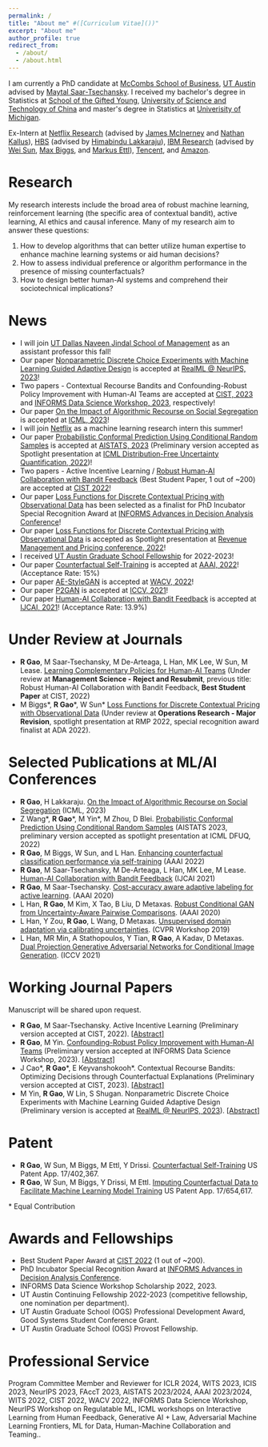 ```yaml
---
permalink: /
title: "About me" #([Curriculum Vitae]())"
excerpt: "About me"
author_profile: true
redirect_from: 
  - /about/
  - /about.html
---
```

I am currently a PhD candidate at [McCombs School of Business](https://www.mccombs.utexas.edu/), [UT Austin](https://www.utexas.edu/) advised by [Maytal Saar-Tsechansky](https://www.mccombs.utexas.edu/faculty-and-research/faculty-directory/maytal-saar-tsechansky/). 
I received my bachelor's degree in Statistics at [School of the Gifted Young](https://en.scgy.ustc.edu.cn/), [University of Science and Technology of China](https://en.ustc.edu.cn/) and master's degree in Statistics at [Univerisity of Michigan](https://umich.edu/). 

Ex-Intern at [Netflix Research](https://research.netflix.com/) (advised by [James Mclnerney](https://jamesmc.com/) and [Nathan Kallus](https://nathankallus.com/)), [HBS](https://www.hbs.edu/) (advised by [Himabindu Lakkaraju](https://himalakkaraju.github.io/)), [IBM Research](https://research.ibm.com) (advised by [Wei Sun](https://researcher.watson.ibm.com/researcher/view.php?person=us-sunw), [Max Biggs](https://maxbiggs91.github.io/mbiggs.github.io/index.html), and [Markus Ettl](https://scholar.google.com/citations?user=wfFaZFkAAAAJ&hl=en)), [Tencent](https://www.tencent.com/en-us/), and [Amazon](https://www.amazon.com).

# Research
My research interests include the broad area of robust machine learning, reinforcement learning (the specific area of contextual bandit), active learning, AI ethics and causal inference. Many of my research aim to answer these questions:

1. How to develop algorithms that can better utilize human expertise to enhance machine learning systems or aid human decisions?
2. How to assess individual preference or algorithm performance in the presence of missing counterfactuals?
3. How to design better human-AI systems and comprehend their sociotechnical implications?

# News 
* I will join [UT Dallas Naveen Jindal School of Management](https://jindal.utdallas.edu/) as an assistant professor this fall!
* Our paper [Nonparametric Discrete Choice Experiments with Machine Learning Guided Adaptive Design](https://arxiv.org/abs/2310.12026) is accepted at [RealML @ NeurIPS, 2023](https://realworldml.github.io/neurips2023/)!
* Two papers - Contextual Recourse Bandits and Confounding-Robust Policy Improvement with Human-AI Teams are accepted at [CIST, 2023](https://sites.google.com/view/cist2023/home) and [INFORMS Data Science Workshop, 2023](https://meetings.informs.org/wordpress/phoenix2023/data-science-workshop/), respectively!
* Our paper [On the Impact of Algorithmic Recourse on Social Segregation](https://openreview.net/forum?id=4JCKwAiRPX) is accepted at [ICML, 2023](https://icml.cc/Conferences/2023/Dates)!
* I will join [Netflix](https://www.netflix.com) as a machine learning research intern this summer! 
* Our paper [Probabilistic Conformal Prediction Using Conditional Random Samples](https://arxiv.org/abs/2206.06584) is accepted at [AISTATS, 2023](http://aistats.org/aistats2023/) (Preliminary version accepted as Spotlight presentation at [ICML Distribution-Free Uncertainty Quantification, 2022](https://sites.google.com/berkeley.edu/dfuq-22/home))!
* Two papers - Active Incentive Learning / [Robust Human-AI Collaboration with Bandit Feedback](https://arxiv.org/abs/2302.02944) (Best Student Paper, 1 out of ~200) are accepted at [CIST 2022](https://sites.google.com/view/cist2022/)!
* Our paper [Loss Functions for Discrete Contextual Pricing with Observational Data](https://arxiv.org/abs/2111.09933) has been selected as a finalist for  PhD Incubator Special Recognition Award at [INFORMS Advances in Decision Analysis Conference](https://www.informs.org/Meetings-Conferences/INFORMS-Conference-Calendar/2022-Advances-in-Decision-Analysis-Conference)!
* Our paper [Loss Functions for Discrete Contextual Pricing with Observational Data](https://arxiv.org/abs/2111.09933) is accepted as Spotlight presentation at [Revenue Management and Pricing conference, 2022](https://www.chicagobooth.edu/events/revenue-management-and-pricing)!
* I received [UT Austin Graduate School Fellowship](https://gradschool.utexas.edu/finances/fellowships/graduate-school/continuing-fellowships) for 2022-2023! 
* Our paper [Counterfactual Self-Training](https://arxiv.org/abs/2112.04461) is accepted at [AAAI, 2022](https://aaai.org/Conferences/AAAI-22/)! (Acceptance Rate: 15%)
* Our paper [AE-StyleGAN](https://arxiv.org/abs/2110.08718) is accepted at [WACV, 2022](https://wacv2022.thecvf.com/home)!
* Our paper [P2GAN](https://arxiv.org/abs/2108.09016) is accepted at [ICCV, 2021](https://iccv2021.thecvf.com/home)!
* Our paper [Human-AI Collaboration with Bandit Feedback](https://arxiv.org/abs/2105.10614) is accepted at [IJCAI, 2021](https://ijcai-21.org/)! (Acceptance Rate: 13.9%)

# Under Review at Journals
* **R Gao**, M Saar-Tsechansky, M De-Arteaga, L Han, MK Lee, W Sun, M Lease. [Learning Complementary Policies for Human-AI Teams](https://arxiv.org/abs/2302.02944) (Under review at **Management Science - Reject and Resubmit**, previous title: Robust Human-AI Collaboration with Bandit Feedback, **Best Student Paper** at CIST, 2022)
* M Biggs*, **R Gao**\*, W Sun\* [Loss Functions for Discrete Contextual Pricing with Observational Data](https://arxiv.org/abs/2111.09933) (Under review at **Operations Research - Major Revision**, spotlight presentation at RMP 2022, special recognition award finalist at ADA 2022). 

# Selected Publications at ML/AI Conferences 
* **R Gao**, H Lakkaraju. [On the Impact of Algorithmic Recourse on Social Segregation](https://openreview.net/forum?id=4JCKwAiRPX) (ICML, 2023)
* Z Wang*, **R Gao**\*, M Yin\*, M Zhou, D Blei. [Probabilistic Conformal Prediction Using Conditional Random Samples](https://arxiv.org/abs/2206.06584) (AISTATS 2023, preliminary version accepted as spotlight presentation at ICML DFUQ, 2022)
* **R Gao**, M Biggs, W Sun, and L Han. [Enhancing counterfactual classification performance via self-training](https://arxiv.org/abs/2112.04461) (AAAI 2022)
* **R Gao**, M Saar-Tsechansky, M De-Arteaga, L Han, MK Lee, M Lease. [Human-AI Collaboration with Bandit Feedback](https://arxiv.org/abs/2105.10614) (IJCAI 2021)
* **R Gao**, M Saar-Tsechansky. [Cost-accuracy aware adaptive labeling for active learning](https://ojs.aaai.org/index.php/AAAI/article/view/5640). (AAAI 2020)
* L Han, **R Gao**, M Kim, X Tao, B Liu, D Metaxas. [Robust Conditional GAN from Uncertainty-Aware Pairwise Comparisons](https://ojs.aaai.org/index.php/AAAI/article/view/6723). (AAAI 2020)
* L Han, Y Zou, **R Gao**, L Wang, D Metaxas. [Unsupervised domain adaptation via calibrating uncertainties](https://openaccess.thecvf.com/content_CVPRW_2019/papers/Uncertainty%20and%20Robustness%20in%20Deep%20Visual%20Learning/Han_Unsupervised_Domain_Adaptation_via_Calibrating_Uncertainties_CVPRW_2019_paper.pdf). (CVPR Workshop 2019)
* L Han, MR Min, A Stathopoulos, Y Tian, **R Gao**, A Kadav, D Metaxas. [Dual Projection Generative Adversarial Networks for Conditional Image Generation](https://arxiv.org/abs/2108.09016). (ICCV 2021)

# Working Journal Papers
Manuscript will be shared upon request.
* **R Gao**, M Saar-Tsechansky. Active Incentive Learning (Preliminary version accepted at CIST, 2022). [[Abstract]](https://ruijiang81.github.io/publications/ail)
* **R Gao**, M Yin. [Confounding-Robust Policy Improvement with Human-AI Teams](https://arxiv.org/abs/2310.08824) (Preliminary version accepted at INFORMS Data Science Workshop, 2023). [[Abstract]](https://ruijiang81.github.io/publications/confoundhai)
* J Cao*, **R Gao**\*, E Keyvanshokooh\*. Contextual Recourse Bandits: Optimizing Decisions through Counterfactual Explanations (Preliminary version accepted at CIST, 2023). [[Abstract]](https://ruijiang81.github.io/publications/recoursebandit)
* M Yin, **R Gao**, W Lin, S Shugan. Nonparametric Discrete Choice Experiments with Machine Learning Guided Adaptive Design (Preliminary version is accepted at [RealML @ NeurIPS, 2023](https://realworldml.github.io/neurips2023/)). [[Abstract]](https://ruijiang81.github.io/publications/gsurvey)

# Patent 
* **R Gao**, W Sun, M Biggs, M Ettl, Y Drissi. [Counterfactual Self-Training](https://patents.google.com/patent/US20230045950A1/en) US Patent App. 17/402,367.
* **R Gao**, W Sun, M Biggs, Y Drissi, M Ettl. [Imputing Counterfactual Data to Facilitate Machine Learning Model Training](https://www.freepatentsonline.com/y2023/0289620.html) US Patent App. 17/654,617.
 
\* Equal Contribution

# Awards and Fellowships 
* Best Student Paper Award at [CIST 2022](https://sites.google.com/view/cist2022/) (1 out of ~200).
* PhD Incubator Special Recognition Award at [INFORMS Advances in Decision Analysis Conference](https://www.informs.org/Meetings-Conferences/INFORMS-Conference-Calendar/2022-Advances-in-Decision-Analysis-Conference).
* INFORMS Data Science Workshop Scholarship 2022, 2023. 
* UT Austin Continuing Fellowship 2022-2023 (competitive fellowship, one nomination per department).
* UT Austin Graduate School (OGS) Professional Development Award, Good Systems Student Conference Grant.
* UT Austin Graduate School (OGS) Provost Fellowship.

# Professional Service
Program Committee Member and Reviewer for ICLR 2024, WITS 2023, ICIS 2023, NeurIPS 2023, FAccT 2023, AISTATS 2023/2024, AAAI 2023/2024, WITS 2022, CIST 2022, WACV 2022, INFORMS Data Science Workshop, NeurIPS Workshop on Regulatable ML, ICML workshops on Interactive Learning from Human Feedback, Generative AI + Law, Adversarial Machine Learning Frontiers, ML for Data, Human-Machine Collaboration and Teaming.. 

<!---Activity and Service--->
<!---Experience--->
